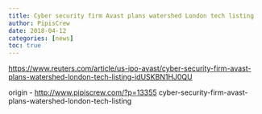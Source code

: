 ```yaml
---
title: Cyber security firm Avast plans watershed London tech listing
author: PipisCrew
date: 2018-04-12
categories: [news]
toc: true
---
```


https://www.reuters.com/article/us-ipo-avast/cyber-security-firm-avast-plans-watershed-london-tech-listing-idUSKBN1HJ0QU

origin - http://www.pipiscrew.com/?p=13355 cyber-security-firm-avast-plans-watershed-london-tech-listing